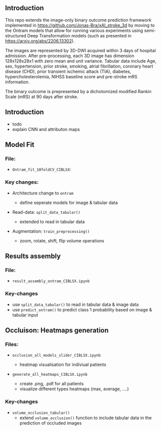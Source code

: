 ## Introduction

This repo extends the image-only binary outcome prediction framework implemented in https://github.com/Jonas-Bra/xAI_stroke_3d by moving to the Ontram models that allow for running various experiments using semi-structured Deep Transformation models (such as presented in https://arxiv.org/abs/2206.13302). 

The images are represented by 3D-DWI acquired within 3 days of hospital admission. After pre-processing, each 3D image has dimension 128x128x28x1 with zero mean and unit variance. Tabular data include Age, sex, hypertension, prior stroke, smoking, atrial fibrillation, coronary heart disease (CHD), prior transient ischemic attack (TIA), diabetes, hypercholesterolemia, NIHSS baseline score and pre-stroke mRS information. 

The binary outcome is prepresented by a dichotomized modified Rankin Scale (mRS) at 90 days after stroke. 
 
 ## Introduction

- todo
- explain CNN and attributon maps 

## Model Fit

### File:

- `Ontram_fit_10foldCV_CIBLSX`:

### Key changes:

- Architecture change to `ontram`
    - define seperate models for image & tabular data

- Read-data: `split_data_tabular()`  
    - extended to read in tabular data 

- Augmentation: `train_preprocessing()`
    -  zoom, rotate, shift, flip volume operations

## Results assembly

### File:

- `result_assembly_ontram_CIBLSX.ipynb`

### Key-changes

- use `split_data_tabular()` to read in tabular data & image data
- use `predict_ontram()` to predict class 1 probability based on image & tabular input

## Occluison: Heatmaps generation 

### Files:

- `occlusion_all_models_slider_CIBLSX.ipynb`
    - heatmap visualisation for indiviual patients

- `generate_all_heatmaps_CIBLSX.ipynb`
    - create .png, .pdf for all patients  
    - visualize different types heatmaps (max, average, ....)

### Key-changes

- `volume_occlusion_tabular()`
    - extend `volume_occlusion()` function to include tabular data in the prediction of occluded images






